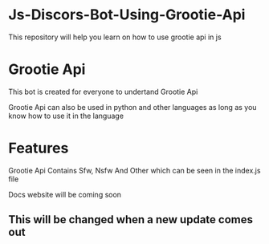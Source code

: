 # Js-Discors-Bot-Using-Grootie-Api
This repository will help you learn on how to use grootie api in js

# <h1>Grootie Api</h1>

This bot is created for everyone to undertand Grootie Api



Grootie Api can also be used in python and other languages as long as you know how to use it in the language

<h1>Features</h1>
 
Grootie Api Contains Sfw, Nsfw And Other which can be seen in the index.js file



Docs website will be coming soon
<h2>This will be changed when a new update comes out</h2>



